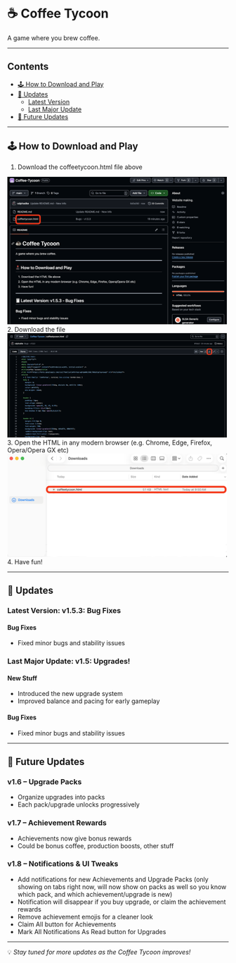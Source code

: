 # ☕ Coffee Tycoon

A game where you brew coffee.

---

## Contents
- [🕹️ How to Download and Play](#how-to-download-and-play)
- [🧾 Updates](#updates)
  - [Latest Version](#latest-version-v153-bug-fixes)
  - [Last Major Update](#last-major-update-v15-upgrades)
- [🚀 Future Updates](#future-updates)

---

## 🕹️ How to Download and Play

<!-- Instructions coming soon -->

1. Download the coffeetycoon.html file above  
<img src="Images/Open.png" alt="Open" width="500">
2. Download the file  
<img src="Images/Download.png" alt="Download" width="500">
3. Open the HTML in any modern browser (e.g. Chrome, Edge, Firefox, Opera/Opera GX etc)  
<img src="Images/Files.png" alt="Files" width="500">
4. Have fun!

---

## 🧾 Updates

### Latest Version: v1.5.3: Bug Fixes
#### Bug Fixes
- Fixed minor bugs and stability issues

### Last Major Update: v1.5: Upgrades!
#### New Stuff
- Introduced the new upgrade system
- Improved balance and pacing for early gameplay

#### Bug Fixes
- Fixed minor bugs and stability issues

---

## 🚀 Future Updates

### v1.6 – Upgrade Packs
- Organize upgrades into packs
- Each pack/upgrade unlocks progressively

### v1.7 – Achievement Rewards
- Achievements now give bonus rewards
- Could be bonus coffee, production boosts, other stuff

### v1.8 – Notifications & UI Tweaks
- Add notifications for new Achievements and Upgrade Packs (only showing on tabs right now, will now show on packs as well so you know which pack, and which achievement/upgrade is new)
- Notification will disappear if you buy upgrade, or claim the achievement rewards
- Remove achievement emojis for a cleaner look
- Claim All button for Achievements
- Mark All Notifications As Read button for Upgrades

---

💡 *Stay tuned for more updates as the Coffee Tycoon improves!*

